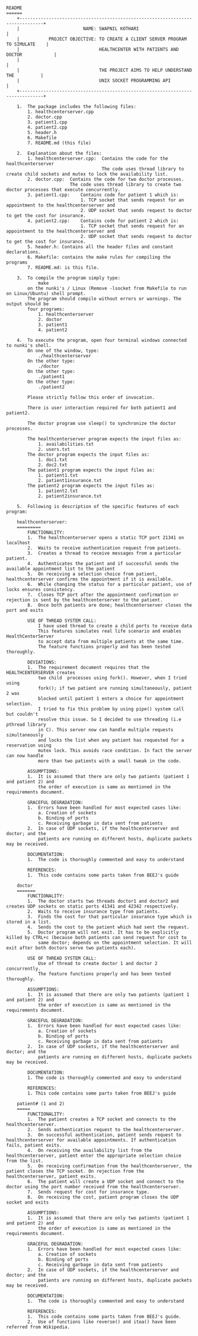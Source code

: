 	README
	======
		+-------------------------------------------------------------------------------+
		|                        NAME: SWAPNIL KOTHARI                                  |
		|           PROJECT OBJECTIVE: TO CREATE A CLIENT SERVER PROGRAM TO SIMULATE    |
		|                              HEALTHCENTER WITH PATIENTS AND DOCTOR            |
		|                                                                               |
		|                              THE PROJECT AIMS TO HELP UNDERSTAND THE          |
		|                              UNIX SOCKET PROGRAMMING API                      |
		+-------------------------------------------------------------------------------+
		
		1.  The package includes the following files:
			1. healthcenterserver.cpp
			2. doctor.cpp
			3. patient1.cpp
			4. patient2.cpp
			5. header.h
			6. Makefile
			7. README.md (this file)
			
		2.  Explanation about the files:
			1. healthcenterserver.cpp: 	Contains the code for the healthcenterserver
										The code uses thread library to create child sockets and mutex to lock the availability list.
			2. doctor.cpp: 	Contains the code for two doctor processes.
							The code uses thread library to create two doctor processes that execute concurrently.
			3. patient1.cpp:	Contains code for patient 1 which is: 
								1. TCP socket that sends request for an appointment to the healthcenterserver and 
								2. UDP socket that sends request to doctor to get the cost for insurance.
			4. patient2.cpp: 	Contains code for patient 2 which is:
								1. TCP socket that sends request for an appointment to the healthcenterserver and 
								2. UDP socket that sends request to doctor to get the cost for insurance.
			5. header.h: Contains all the header files and constant declarations.
			6. Makefile: contains the make rules for compiling the programs
			7. README.md: is this file.
			
		3.  To compile the program simply type:
				make
			on the nunki's / Linux (Remove -lsocket from Makefile to run on Linux/Ubuntu) shell prompt.
			The program should compile without errors or warnings. The output should be
			four programs:
				1. healthcenterserver
				2. doctor
				3. patient1
				4. patient2
			  
		4.  To execute the program, open four terminal windows connected to nunki's shell.
			On one of the window, type:
				./healthcenterserver
			On the other type:
				./doctor
			On the other type:
				./patient1
			On the other type:
				./patient2

			Please strictly follow this order of invocation. 
			
			There is user interaction required for both patient1 and patient2.
			
			The doctor program use sleep() to synchronize the doctor processes.
			
			The healthcenterserver program expects the input files as:
				1. availabilities.txt
				2. users.txt
			The doctor program expects the input files as:
				1. doc1.txt
				2. doc2.txt
			The patient1 program expects the input files as:
				1. patient1.txt
				2. patient1insurance.txt
			The patient2 program expects the input files as:
				1. patient2.txt
				2. patient2insurance.txt
	
		5.  Following is description of the specific features of each program:
    
		healthcenterserver:
		=========    
			FUNCTIONALITY:
			1.  The healthcenterserver opens a static TCP port 21341 on localhost
			2.  Waits to receive authentication request from patients.
			3.  Creates a thread to receive messages from a particular patient.
			4.  Authenticates the patient and if successful sends the available appointment list to the patient
			5.  On receiving a selection choice from patient, healthcenterserver confirms the appointment if it is available.
			6.  While changing the status for a particular patient, use of locks ensures consistency. 
			7.  Closes TCP port after the appointment confirmation or rejection is sent by the healthcenterserver to the patient. 
			8.  Once both patients are done; healthcenterserver closes the port and exits

			USE OF THREAD SYSTEM CALL:
				I have used thread to create a child ports to receive data 
				This features simulates real life scenario and enables HealthCenterServer 
				to accept data from multiple patients at the same time.
				The feature functions properly and has been tested thoroughly.

			DEVIATIONS:
			1.  The requirement document requires that the HEALTHCENTERSERVER creates 
				two child  processes using fork(). However, when I tried using 
				fork(); if two patient are running simultaneously, patient 2 was 
				blocked until patient 1 enters a choice for appointment selection.
				I tried to fix this problem by using pipe() system call but couldn't 
				resolve this issue. So I decided to use threading (i.e pthread library 
				in C). This server now can handle multiple requests simultaneously 
				and locks the list when any patient has requested for a reservation using 
				mutex lock. This avoids race condition. In fact the server can now handle 
				more than two patients with a small tweak in the code. 

			ASSUMPTIONS:
			1.	It is assumed that there are only two patients (patient 1 and patient 2) and 
				the order of execution is same as mentioned in the requirements document.

			GRACEFUL DEGRADATION:
			1.	Errors have been handled for most expected cases like:
				a. Creation of sockets
				b. Binding of ports
				c. Receiving garbage in data sent from patients
			2.	In case of UDP sockets, if the healthcenterserver and doctor; and the 
				patients are running on different hosts, duplicate packets may be received.

			DOCUMENTATION:
			1.  The code is thoroughly commented and easy to understand

			REFERENCES:
			1.  This code contains some parts taken from BEEJ's guide

		doctor
		=======
			FUNCTIONALITY:
			1.  The doctor starts two threads doctor1 and doctor2 and creates UDP sockets on static ports 41341 and 42342 respectively.
			2.  Waits to receive insurance type from patients.
			3.  Finds the cost for that particular insurance type which is stored in a list.
			4.  Sends the cost to the patient which had sent the request.
			5.  Doctor program will not exit. It has to be explicitly killed by CTRL+c (because both patients can send request for cost to 
				same doctor; depends on the appointment selection. It will exit after both doctors serve two patients each).

			USE OF THREAD SYSTEM CALL:
				Use of thread to create doctor 1 and doctor 2 concurrently. 
				The feature functions properly and has been tested thoroughly. 

			ASSUMPTIONS:
			1.  It is assumed that there are only two patients (patient 1 and patient 2) and 
				the order of execution is same as mentioned in the requirements document.

			GRACEFUL DEGRADATION:
			1. 	Errors have been handled for most expected cases like:
				a. Creation of sockets
				b. Binding of ports
				c. Receiving garbage in data sent from patients
			2.  In case of UDP sockets, if the healthcenterserver and doctor; and the 
				patients are running on different hosts, duplicate packets may be received.

			DOCUMENTATION:
			1. The code is thoroughly commented and easy to understand

			REFERENCES:
			1. This code contains some parts taken from BEEJ's guide

		patient# (1 and 2)
		=====
			FUNCTIONALITY:
			1.  The patient creates a TCP socket and connects to the healthcenterserver.
			2.  Sends authentication request to the healthcenterserver.
			3.  On successful authentication, patient sends request to healthcenterserver for available appointments. If authentication fails, patient exits. 
			4.  On receiving the availability list from the healthcenterserver, patient enter the appropriate selection choice from the list.
			5.  On receiving confirmation from the healthcenterserver, the patient closes the TCP socket. On rejection from the healthcenterserver, patient exits.
			6.  The patient will create a UDP socket and connect to the doctor using the port number received from the healthcenterserver.
			7.  Sends request for cost for insurance type.
			8.  On receiving the cost, patient program closes the UDP socket and exits 
					  
			ASSUMPTIONS:
			1.	It is assumed that there are only two patients (patient 1 and patient 2) and 
				the order of execution is same as mentioned in the requirements document.

			GRACEFUL DEGRADATION:
			1.	Errors have been handled for most expected cases like:
				a. Creation of sockets
				b. Binding of ports
				c. Receiving garbage in data sent from patients
			2.  In case of UDP sockets, if the healthcenterserver and doctor; and the 
				patients are running on different hosts, duplicate packets may be received.

			DOCUMENTATION:
			1.	The code is thoroughly commented and easy to understand

			REFERENCES:
			1.	This code contains some parts taken from BEEJ's guide.
			2.	Use of functions like reverse() and itoa() have been referred from Wikipedia.